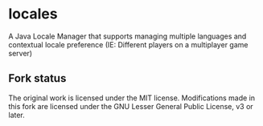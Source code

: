 # locales
A Java Locale Manager that supports managing multiple languages and contextual locale preference (IE: Different players on a multiplayer game server)

## Fork status

The original work is licensed under the MIT license. Modifications made in this fork are licensed under the GNU Lesser General Public License, v3 or later.
